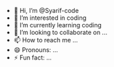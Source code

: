 - 👋 Hi, I’m @Syarif-code
- 👀 I’m interested in coding 
- 🌱 I’m currently learning coding 
- 💞️ I’m looking to collaborate on ...
- 📫 How to reach me ...
- 😄 Pronouns: ...
- ⚡ Fun fact: ...

<!---
Syarif-code/Syarif-code is a ✨ special ✨ repository because its `README.md` (this file) appears on your GitHub profile.
You can click the Preview link to take a look at your changes.
--->
